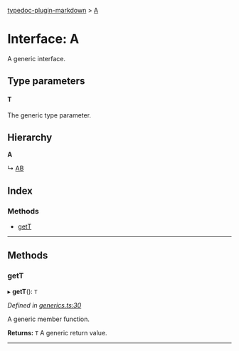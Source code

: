 [typedoc-plugin-markdown](../README.md) > [A](../interfaces/a.md)

# Interface: A

A generic interface.

## Type parameters
#### T 

The generic type parameter.

## Hierarchy

**A**

↳  [AB](ab.md)

## Index

### Methods

* [getT](a.md#markdown-header-gett)

---

## Methods

###  getT

▸ **getT**(): `T`

*Defined in [generics.ts:30](https://bitbucket.org/owner/repository_name/src/master/generics.ts?fileviewer&amp;#x3D;file-view-default#generics.ts-30)*

A generic member function.

**Returns:** `T`
A generic return value.

___

